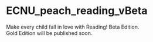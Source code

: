 #  ECNU_peach_reading_vBeta  
Make every child fall in love with Reading!
Beta Edition.  
Gold Edition will be published soon.
